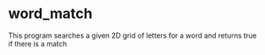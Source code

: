 # word_match
This program searches a given 2D grid of letters for a word and returns true if there is a match
